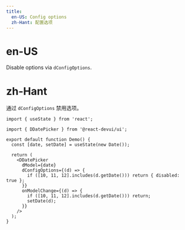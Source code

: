 ```yaml
---
title:
  en-US: Config options
  zh-Hant: 配置选项
---
```


# en-US

Disable options via `dConfigOptions`.

# zh-Hant

通过 `dConfigOptions` 禁用选项。

```tsx
import { useState } from 'react';

import { DDatePicker } from '@react-devui/ui';

export default function Demo() {
  const [date, setDate] = useState(new Date());

  return (
    <DDatePicker
      dModel={date}
      dConfigOptions={(d) => {
        if ([10, 11, 12].includes(d.getDate())) return { disabled: true };
      }}
      onModelChange={(d) => {
        if ([10, 11, 12].includes(d.getDate())) return;
        setDate(d);
      }}
    />
  );
}
```
